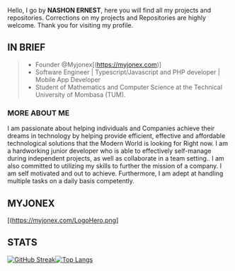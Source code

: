 Hello,
I go by **NASHON ERNEST**, 
here you will find all my projects and repositories.
Corrections on my projects and Repositories are highly welcome.
Thank you for visiting my profile.

## IN BRIEF

> - Founder @Myjonex[(https://myjonex.com)]
> - Software Engineer | Typescript/Javascript and PHP developer | Mobile App Developer
> - Student of Mathematics and Computer Science at the Technical University of Mombasa (TUM).

### MORE ABOUT ME

I am passionate about helping individuals and Companies achieve their dreams in technology by helping provide efficient, effective and affordable technological solutions that the Modern World is looking for Right now.
I am a hardworking junior developer who is able to effectively self-manage during independent projects, as well as collaborate in a team setting.. I am also committed to utilizing my skills to further the mission of a company. I am self motivated and out to achieve. Furthermore, I am adept at handling multiple tasks on a daily basis competently.

## MYJONEX

[(https://myjonex.com/LogoHero.png]

## STATS

 [![GitHub Streak](https://streak-stats.demolab.com?user=ernestnash&theme=blueberry_duo&hide_border=true&date_format=j%20M%5B%20Y%5D)]()[![Top Langs](https://github-readme-stats.vercel.app/api/top-langs/?username=ernestnash&layout=donut&langs_count=10&theme=transparent&hide_progress=true&hide_border=true)]()

